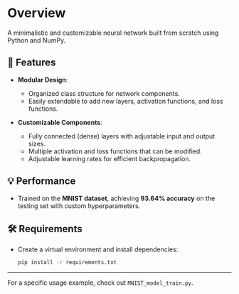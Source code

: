 # Overview

A minimalistic and customizable neural network built from scratch using Python and NumPy. 

## 🧠 Features
- **Modular Design**:
  - Organized class structure for network components.
  - Easily extendable to add new layers, activation functions, and loss functions.
  
- **Customizable Components**:
  - Fully connected (dense) layers with adjustable input and output sizes.
  - Multiple activation and loss functions that can be modified.
  - Adjustable learning rates for efficient backpropagation.
 
## 💡 Performance
- Trained on the **MNIST dataset**, achieving **93.64% accuracy** on the testing set with custom hyperparameters.

## 🛠️ Requirements

- Create a virtual environment and install dependencies:

  ```bash
  pip install -r requirements.txt
  ```
  
---

For a specific usage example, check out ```MNIST_model_train.py```.
